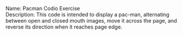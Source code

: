 Name: Pacman Codio Exercise
<br>
Description: This code is intended to display a pac-man, alternating between open and closed mouth images, move it across the page, and reverse its direction when it reaches page edge.
